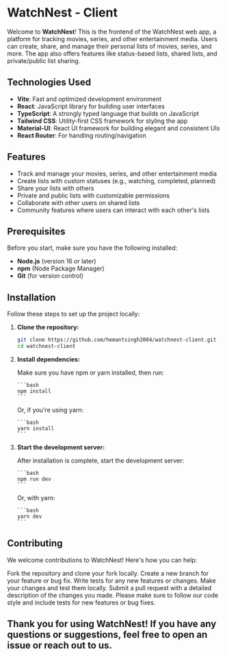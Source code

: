 # WatchNest - Client

Welcome to **WatchNest**! This is the frontend of the WatchNest web app, a platform for tracking movies, series, and other entertainment media. Users can create, share, and manage their personal lists of movies, series, and more. The app also offers features like status-based lists, shared lists, and private/public list sharing.

## Technologies Used

- **Vite**: Fast and optimized development environment
- **React**: JavaScript library for building user interfaces
- **TypeScript**: A strongly typed language that builds on JavaScript
- **Tailwind CSS**: Utility-first CSS framework for styling the app
- **Material-UI**: React UI framework for building elegant and consistent UIs
- **React Router**: For handling routing/navigation

## Features

- Track and manage your movies, series, and other entertainment media
- Create lists with custom statuses (e.g., watching, completed, planned)
- Share your lists with others
- Private and public lists with customizable permissions
- Collaborate with other users on shared lists
- Community features where users can interact with each other's lists

## Prerequisites

Before you start, make sure you have the following installed:

- **Node.js** (version 16 or later)
- **npm** (Node Package Manager)
- **Git** (for version control)

## Installation

Follow these steps to set up the project locally:

1.  **Clone the repository:**

    ```bash
    git clone https://github.com/hemantsingh2004/watchnest-client.git
    cd watchnest-client
    ```

2.  **Install dependencies:**

    Make sure you have npm or yarn installed, then run:

        ```bash
        npm install
        ```

    Or, if you're using yarn:

        ```bash
        yarn install
        ```

3.  **Start the development server:**

    After installation is complete, start the development server:

        ```bash
        npm run dev
        ```

    Or, with yarn:

        ```bash
        yarn dev
        ```

## Contributing

We welcome contributions to WatchNest! Here's how you can help:

Fork the repository and clone your fork locally.
Create a new branch for your feature or bug fix.
Write tests for any new features or changes.
Make your changes and test them locally.
Submit a pull request with a detailed description of the changes you made.
Please make sure to follow our code style and include tests for new features or bug fixes.

## Thank you for using WatchNest! If you have any questions or suggestions, feel free to open an issue or reach out to us.
